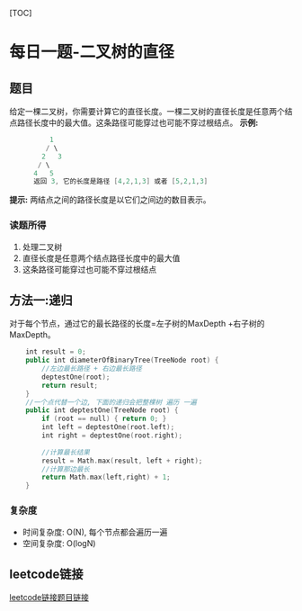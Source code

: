 [TOC]

# 每日一题-二叉树的直径

## 题目
给定一棵二叉树，你需要计算它的直径长度。一棵二叉树的直径长度是任意两个结点路径长度中的最大值。这条路径可能穿过也可能不穿过根结点。
**示例:**  
```java
          1
         / \
        2   3
       / \     
      4   5
      返回 3, 它的长度是路径 [4,2,1,3] 或者 [5,2,1,3]
```

**提示:**
两结点之间的路径长度是以它们之间边的数目表示。

### 读题所得
1. 处理二叉树
2. 直径长度是任意两个结点路径长度中的最大值
3. 这条路径可能穿过也可能不穿过根结点

## 方法一:递归
对于每个节点，通过它的最长路径的长度=左子树的MaxDepth +右子树的MaxDepth。
```swift
    int result = 0;
    public int diameterOfBinaryTree(TreeNode root) {
        //左边最长路径 + 右边最长路径 
        deptestOne(root);
        return result;
    }
    //一个点代替一个边, 下面的递归会把整棵树 遍历 一遍
    public int deptestOne(TreeNode root) {
        if (root == null) { return 0; }
        int left = deptestOne(root.left);
        int right = deptestOne(root.right);
        
        //计算最长结果
        result = Math.max(result, left + right);
        //计算那边最长
        return Math.max(left,right) + 1;
    }
```
### 复杂度
* 时间复杂度: O(N), 每个节点都会遍历一遍
* 空间复杂度: O(logN)

## leetcode链接
[leetcode链接题目链接](https://leetcode-cn.com/problems/diameter-of-binary-tree/) 